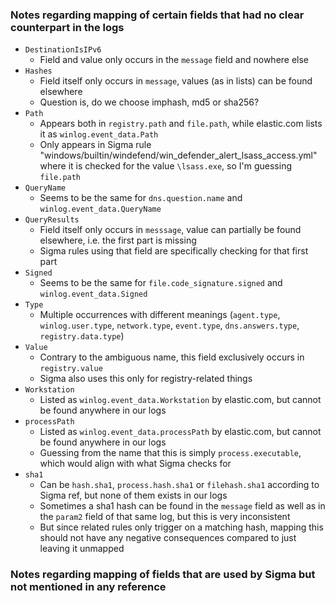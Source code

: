 ### Notes regarding mapping of certain fields that had no clear counterpart in the logs
- `DestinationIsIPv6`
  - Field and value only occurs in the `message` field and nowhere else
- `Hashes`
  - Field itself only occurs in `message`, values (as in lists) can be found elsewhere
  - Question is, do we choose imphash, md5 or sha256?
- `Path`
  - Appears both in `registry.path` and `file.path`, while elastic.com lists it as `winlog.event_data.Path`
  - Only appears in Sigma rule "windows/builtin/windefend/win_defender_alert_lsass_access.yml" where it is checked for the value `\lsass.exe`, so I'm guessing `file.path`
- `QueryName`
  - Seems to be the same for `dns.question.name` and `winlog.event_data.QueryName`
- `QueryResults`
  - Field itself only occurs in `messsage`, value can partially be found elsewhere, i.e. the first part is missing
  - Sigma rules using that field are specifically checking for that first part
- `Signed`
  - Seems to be the same for `file.code_signature.signed` and `winlog.event_data.Signed`
- `Type`
  - Multiple occurrences with different meanings (`agent.type`, `winlog.user.type`, `network.type`, `event.type`, `dns.answers.type`, `registry.data.type`)
- `Value`
  - Contrary to the ambiguous name, this field exclusively occurs in `registry.value`
  - Sigma also uses this only for registry-related things
- `Workstation`
  - Listed as `winlog.event_data.Workstation` by elastic.com, but cannot be found anywhere in our logs
- `processPath`
  - Listed as `winlog.event_data.processPath` by elastic.com, but cannot be found anywhere in our logs
  - Guessing from the name that this is simply `process.executable`, which would align with what Sigma checks for
- `sha1`
  - Can be `hash.sha1`, `process.hash.sha1` or `filehash.sha1` according to Sigma ref, but none of them exists in our logs
  - Sometimes a sha1 hash can be found in the `message` field as well as in the `param2` field of that same log, but this is very inconsistent
  - But since related rules only trigger on a matching hash, mapping this should not have any negative consequences compared to just leaving it unmapped

### Notes regarding mapping of fields that are used by Sigma but not mentioned in any reference